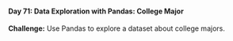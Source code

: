 #### Day 71: Data Exploration with Pandas: College Major
**Challenge:** Use Pandas to explore a dataset about college majors.



